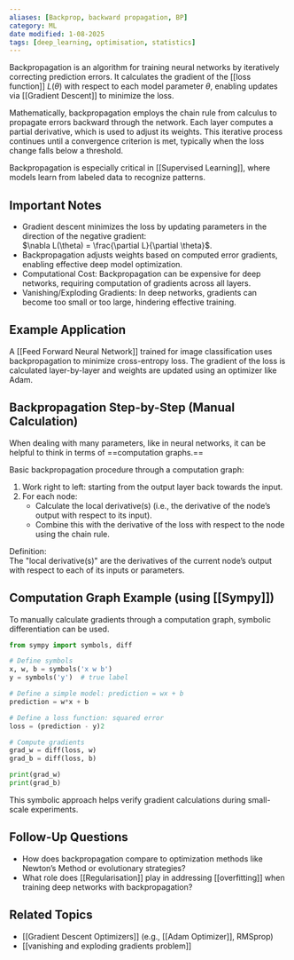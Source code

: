 ```yaml
---
aliases: [Backprop, backward propagation, BP]
category: ML
date modified: 1-08-2025
tags: [deep_learning, optimisation, statistics]
---
```

Backpropagation is an algorithm for training neural networks by iteratively correcting prediction errors. It calculates the gradient of the [[loss function]] $L(\theta)$ with respect to each model parameter $\theta$, enabling updates via [[Gradient Descent]] to minimize the loss.

Mathematically, backpropagation employs the chain rule from calculus to propagate errors backward through the network. Each layer computes a partial derivative, which is used to adjust its weights. This iterative process continues until a convergence criterion is met, typically when the loss change falls below a threshold.

Backpropagation is especially critical in [[Supervised Learning]], where models learn from labeled data to recognize patterns.
## Important Notes
- Gradient descent minimizes the loss by updating parameters in the direction of the negative gradient:  
  $\nabla L(\theta) = \frac{\partial L}{\partial \theta}$.  
- Backpropagation adjusts weights based on computed error gradients, enabling effective deep model optimization.
- Computational Cost: Backpropagation can be expensive for deep networks, requiring computation of gradients across all layers.  
- Vanishing/Exploding Gradients: In deep networks, gradients can become too small or too large, hindering effective training.
## Example Application

A [[Feed Forward Neural Network]] trained for image classification uses backpropagation to minimize cross-entropy loss. The gradient of the loss is calculated layer-by-layer and weights are updated using an optimizer like Adam.
## Backpropagation Step-by-Step (Manual Calculation)

When dealing with many parameters, like in neural networks, it can be helpful to think in terms of ==computation graphs.==

Basic backpropagation procedure through a computation graph:
1. Work right to left: starting from the output layer back towards the input.
2. For each node:
   - Calculate the local derivative(s) (i.e., the derivative of the node’s output with respect to its input).
   - Combine this with the derivative of the loss with respect to the node using the chain rule.

Definition:  
The "local derivative(s)" are the derivatives of the current node’s output with respect to each of its inputs or parameters.
## Computation Graph Example (using [[Sympy]])
To manually calculate gradients through a computation graph, symbolic differentiation can be used.

```python
from sympy import symbols, diff

# Define symbols
x, w, b = symbols('x w b')
y = symbols('y')  # true label

# Define a simple model: prediction = wx + b
prediction = w*x + b

# Define a loss function: squared error
loss = (prediction - y)2

# Compute gradients
grad_w = diff(loss, w)
grad_b = diff(loss, b)

print(grad_w)
print(grad_b)
```
This symbolic approach helps verify gradient calculations during small-scale experiments.
## Follow-Up Questions
- How does backpropagation compare to optimization methods like Newton’s Method or evolutionary strategies?  
- What role does [[Regularisation]] play in addressing [[overfitting]] when training deep networks with backpropagation?
## Related Topics
- [[Gradient Descent Optimizers]] (e.g., [[Adam Optimizer]], RMSprop)  
- [[vanishing and exploding gradients problem]]  
